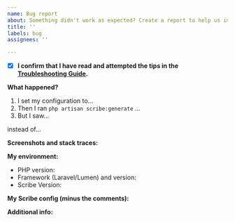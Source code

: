 ```yaml
---
name: Bug report
about: Something didn't work as expected? Create a report to help us improve.
title: ''
labels: bug
assignees: ''

---
```


- [x] **I confirm that I have read and attempted the tips in the [Troubleshooting Guide](https://scribe.readthedocs.io/en/latest/troubleshooting.html).**

**What happened?**
1. I set my configuration to...
2. Then I ran `php artisan scribe:generate` ...
3. But I saw...

instead of...


**Screenshots and stack traces:**


**My environment:**
 - PHP version: 
 - Framework (Laravel/Lumen) and version: 
 - Scribe Version: 

**My Scribe config (minus the comments):**

**Additional info:**
